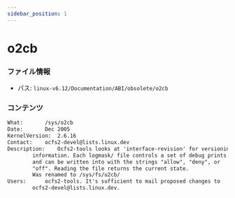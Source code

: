 ```yaml
---
sidebar_position: 1
---
```

# o2cb

### ファイル情報

- パス: `linux-v6.12/Documentation/ABI/obsolete/o2cb`

### コンテンツ

```txt
What:		/sys/o2cb
Date:		Dec 2005
KernelVersion:	2.6.16
Contact:	ocfs2-devel@lists.linux.dev
Description:	Ocfs2-tools looks at 'interface-revision' for versioning
		information. Each logmask/ file controls a set of debug prints
		and can be written into with the strings "allow", "deny", or
		"off". Reading the file returns the current state.
		Was renamed to /sys/fs/u2cb/
Users:		ocfs2-tools. It's sufficient to mail proposed changes to
		ocfs2-devel@lists.linux.dev.

```
